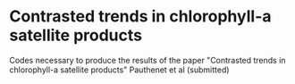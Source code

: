 # Contrasted trends in chlorophyll-a satellite products
Codes necessary to produce the results of the paper "Contrasted trends in chlorophyll-a satellite products" Pauthenet et al (submitted)

